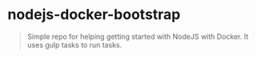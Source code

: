 # nodejs-docker-bootstrap

> Simple repo for helping getting started with NodeJS with Docker. It uses gulp tasks to run tasks.